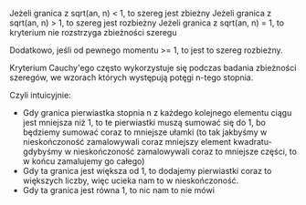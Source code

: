 Jeżeli granica z sqrt(an, n) < 1, to szereg jest zbieżny
Jeżeli granica z sqrt(an, n) > 1, to szereg jest rozbieżny
Jeżeli granica z sqrt(an, n) = 1, to kryterium nie rozstrzyga zbieżności szeregu

Dodatkowo, jeśli od pewnego momentu >= 1, to jest to szereg rozbieżny.

Kryterium Cauchy'ego często wykorzystuje się podczas badania zbieżności szeregów, we wzorach których występują potęgi n-tego stopnia.

Czyli intuicyjnie:
- Gdy granica pierwiastka stopnia n z każdego kolejnego elementu ciągu jest mniejsza niż 1, to te pierwiastki muszą sumować się do 1, bo będziemy sumować coraz to mniejsze ułamki (to tak jakbyśmy w nieskończoność zamalowywali coraz mniejszy element kwadratu- gdybyśmy w nieskończoność zamalowywali coraz to mniejsze części, to w końcu zamalujemy go całego)
- Gdy ta  granica jest większa od 1, to dodajemy pierwiastki coraz to większych liczby, więc ucieka nam to w nieskończoność.
- Gdy ta granica jest równa 1, to nic nam to nie mówi